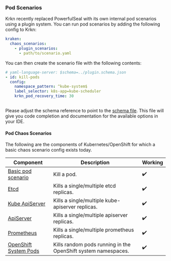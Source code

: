 ### Pod Scenarios

Krkn recently replaced PowerfulSeal with its own internal pod scenarios using a plugin system. You can run pod scenarios by adding the following config to Krkn:

```yaml
kraken:
  chaos_scenarios:
    - plugin_scenarios:
      - path/to/scenario.yaml
```

You can then create the scenario file with the following contents:

```yaml
# yaml-language-server: $schema=../plugin.schema.json
- id: kill-pods
  config:
    namespace_pattern: ^kube-system$
    label_selector: k8s-app=kube-scheduler
    krkn_pod_recovery_time: 30
    
```

Please adjust the schema reference to point to the [schema file](../scenarios/plugin.schema.json). This file will give you code completion and documentation for the available options in your IDE.

#### Pod Chaos Scenarios

The following are the components of Kubernetes/OpenShift for which a basic chaos scenario config exists today.

| Component                | Description | Working  |
| ------------------------ |-------------| -------- |
| [Basic pod scenario](../scenarios/kube/pod.yml) | Kill a pod. | :heavy_check_mark: |
| [Etcd](../scenarios/openshift/etcd.yml) | Kills a single/multiple etcd replicas. | :heavy_check_mark: |
| [Kube ApiServer](../scenarios/openshift/openshift-kube-apiserver.yml)| Kills a single/multiple kube-apiserver replicas. | :heavy_check_mark: |
| [ApiServer](../scenarios/openshift/openshift-apiserver.yml) | Kills a single/multiple apiserver replicas. | :heavy_check_mark: |
| [Prometheus](../scenarios/openshift/prometheus.yml) | Kills a single/multiple prometheus replicas. | :heavy_check_mark: |
| [OpenShift System Pods](../scenarios/openshift/regex_openshift_pod_kill.yml) | Kills random pods running in the OpenShift system namespaces. | :heavy_check_mark: |
